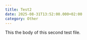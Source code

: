 ```yaml
---
title: Test2
date: 2025-08-31T13:52:00.000+02:00
category: Other
---
```

This the body of this second test file.
